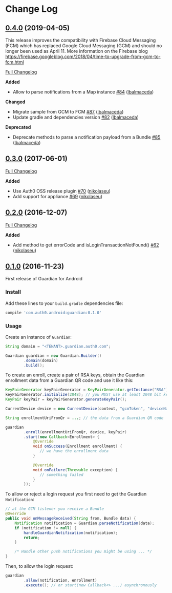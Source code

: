 # Change Log

## [0.4.0](https://github.com/auth0/Guardian.Android/tree/0.4.0) (2019-04-05)
This release improves the compatibility with Firebase Cloud Messaging (FCM) which has replaced Google Cloud Messaging (GCM) and should no longer been used as April 11. More information on the Firebase blog https://firebase.googleblog.com/2018/04/time-to-upgrade-from-gcm-to-fcm.html

[Full Changelog](https://github.com/auth0/Guardian.Android/compare/0.3.0...0.4.0)

**Added**
- Allow to parse notifications from a Map instance [\#84](https://github.com/auth0/Guardian.Android/pull/84) ([lbalmaceda](https://github.com/lbalmaceda))

**Changed**
- Migrate sample from GCM to FCM [\#87](https://github.com/auth0/Guardian.Android/pull/87) ([lbalmaceda](https://github.com/lbalmaceda))
- Update gradle and dependencies version [\#82](https://github.com/auth0/Guardian.Android/pull/82) ([lbalmaceda](https://github.com/lbalmaceda))

**Deprecated**
- Deprecate methods to parse a notification payload from a Bundle [\#85](https://github.com/auth0/Guardian.Android/pull/85) ([lbalmaceda](https://github.com/lbalmaceda))

## [0.3.0](https://github.com/auth0/Guardian.Android/tree/0.3.0) (2017-06-01)
[Full Changelog](https://github.com/auth0/Guardian.Android/compare/0.2.0...0.3.0)

**Added**
- Use Auth0 OSS release plugin [\#70](https://github.com/auth0/Guardian.Android/pull/70) ([nikolaseu](https://github.com/nikolaseu))
- Add support for appliance [\#69](https://github.com/auth0/Guardian.Android/pull/69) ([nikolaseu](https://github.com/nikolaseu))

## [0.2.0](https://github.com/auth0/Guardian.Android/tree/0.2.0) (2016-12-07)
[Full Changelog](https://github.com/auth0/Guardian.Android/compare/0.1.0...0.2.0)

**Added**
- Add method to get errorCode and isLoginTransactionNotFound() [#62](https://github.com/auth0/Guardian.Android/pull/62) ([nikolaseu](https://github.com/nikolaseu))

## [0.1.0](https://github.com/auth0/Guardian.Android/tree/0.1.0) (2016-11-23)

First release of Guardian for Android

### Install

Add these lines to your `build.gradle` dependencies file:

```gradle
compile 'com.auth0.android:guardian:0.1.0'
```

### Usage

Create an instance of `Guardian`:

```java
String domain = "<TENANT>.guardian.auth0.com";

Guardian guardian = new Guardian.Builder()
        .domain(domain)
        .build();
```

To create an enroll, create a pair of RSA keys, obtain the Guardian enrollment data from a Guardian QR code and use it like this:

```java
KeyPairGenerator keyPairGenerator = KeyPairGenerator.getInstance("RSA");
keyPairGenerator.initialize(2048); // you MUST use at least 2048 bit keys
KeyPair keyPair = keyPairGenerator.generateKeyPair();

CurrentDevice device = new CurrentDevice(context, "gcmToken", "deviceName");

String enrollmentUriFromQr = ...; // the data from a Guardian QR code

guardian
        .enroll(enrollmentUriFromQr, device, keyPair)
        .start(new Callback<Enrollment> {
            @Override
            void onSuccess(Enrollment enrollment) {
               // we have the enrollment data
            }

            @Override
            void onFailure(Throwable exception) {
               // something failed
            }
        });
```

To allow or reject a login request you first need to get the Guardian `Notification`:

```java
// at the GCM listener you receive a Bundle
@Override
public void onMessageReceived(String from, Bundle data) {
    Notification notification = Guardian.parseNotification(data);
    if (notification != null) {
        handleGuardianNotification(notification);
        return;
    }

    /* Handle other push notifications you might be using ... */
}
```

Then, to allow the login request:

```java
guardian
        .allow(notification, enrollment)
        .execute(); // or start(new Callback<> ...) asynchronously
```
